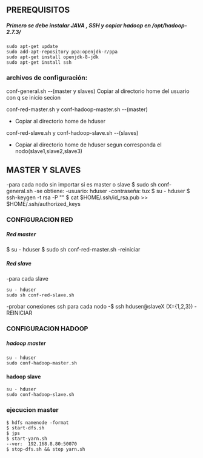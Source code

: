 ## PREREQUISITOS
##### Primero se debe instalar JAVA , SSH	y copiar hadoop en  /opt/hadoop-2.7.3/
```shell
sudo apt-get update
sudo add-apt-repository ppa:openjdk-r/ppa
sudo apt-get install openjdk-8-jdk
sudo apt-get install ssh
```
### archivos de configuración:
conf-general.sh --(master y slaves) <Enter>
Copiar al directorio home del usuario con q se inicio secion

conf-red-master.sh y conf-hadoop-master.sh --(master)
- Copiar al directorio home de hduser

conf-red-slave.sh  y conf-hadoop-slave.sh --(slaves)
- Copiar al directorio home de hduser segun corresponda el nodo(slave1,slave2,slave3)
## MASTER Y SLAVES
-para cada nodo sin importar si es master o slave
$ sudo sh conf-general.sh
-se obtiene:
-usuario: 		hduser
-contraseña:	tux
$ su - hduser
$ ssh-keygen -t rsa -P ""
$ cat $HOME/.ssh/id_rsa.pub >> $HOME/.ssh/authorized_keys
### CONFIGURACION RED
##### Red master
$ su - hduser
$ sudo sh conf-red-master.sh
-reiniciar
##### Red slave
-para cada slave
```shell
su - hduser
sudo sh conf-red-slave.sh
```
-probar conexiones ssh para cada nodo
-$ ssh hduser@slaveX  (X={1,2,3})
-REINICIAR
### CONFIGURACION HADOOP
##### hadoop master
```shell
su - hduser
sudo conf-hadoop-master.sh
```
#### hadoop slave
```shell
su - hduser
sudo conf-hadoop-slave.sh
```
### ejecucion master
```shell
$ hdfs namenode -format
$ start-dfs.sh
$ jps
$ start-yarn.sh
--ver: 	192.168.8.80:50070
$ stop-dfs.sh && stop yarn.sh
```
